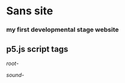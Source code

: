 # Sans site
### my first developmental stage website

## p5.js script tags
*root*- <script src="https://cdn.jsdelivr.net/npm/p5@1.2.0/lib/p5.js"></script>

*sound*- <script src="https://cdnjs.cloudflare.com/ajax/libs/p5.js/1.2.0/addons/p5.sound.js" integrity="sha512-KxzVm+IqxNNq0+SzT/zzd5PHxY4LPrN+v5gZJ6+JKqjeU3Cr4y/djAg5eNlKDWurn1SeKZpql/yeOMWblMSzOg==" crossorigin="anonymous"></script>
